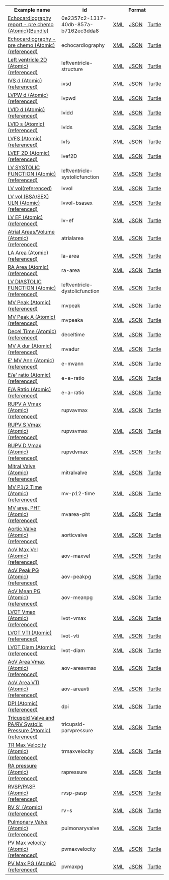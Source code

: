 <table class="list" width="100%">            
   <tr>
     <th>Example name</th>
     <th>id</th>
     <th colspan="3">Format</th>
   </tr>
   <tr>
      <td><a href="bundle-0e2357c2-1317-40db-857a-b7162ec3dda8.html">Echocardiography report - pre chemo (Atomic)(Bundle)</a></td>
      <td>0e2357c2-1317-40db-857a-b7162ec3dda8</td>
      <td><a href="bundle-0e2357c2-1317-40db-857a-b7162ec3dda8.xml.html">XML</a></td>
      <td><a href="bundle-0e2357c2-1317-40db-857a-b7162ec3dda8.json.html">JSON</a></td>
      <td><a href="bundle-0e2357c2-1317-40db-857a-b7162ec3dda8.ttl.html">Turtle</a></td>
   </tr>
   <tr>
      <td><a href="observation-echocardiography.html">Echocardiography - pre chemo (Atomic)(referenced)</a></td>
      <td>echocardiography</td>
      <td><a href="observation-echocardiography.html">XML</a></td>
      <td><a href="observation-echocardiography.json.html">JSON</a></td>
      <td><a href="observation-echocardiography.ttl.html">Turtle</a></td>
   </tr>   
   <tr>
      <td><a href="observation-leftventricle-structure.html">Left ventricle 2D (Atomic)(referenced)</a></td>
      <td>leftventricle-structure</td>
      <td><a href="observation-leftventricle-structure.html">XML</a></td>
      <td><a href="observation-leftventricle-structure.json.html">JSON</a></td>
      <td><a href="observation-leftventricle-structure.ttl.html">Turtle</a></td>
   </tr>              
   <tr>
      <td><a href="observation-ivsd.html">IVS d (Atomic)(referenced)</a></td>
      <td>ivsd</td>
      <td><a href="observation-ivsd.html">XML</a></td>
      <td><a href="observation-ivsd.json.html">JSON</a></td>
      <td><a href="observation-ivsd.ttl.html">Turtle</a></td>
   </tr>  
   <tr>
      <td><a href="observation-lvpwd.html">LVPW d (Atomic)(referenced)</a></td>
      <td>lvpwd</td>
      <td><a href="observation-lvpwd.html">XML</a></td>
      <td><a href="observation-lvpwd.json.html">JSON</a></td>
      <td><a href="observation-lvpwd.ttl.html">Turtle</a></td>
   </tr>  
   <tr>
      <td><a href="observation-lvidd.html">LVID d (Atomic)(referenced)</a></td>
      <td>lvidd</td>
      <td><a href="observation-lvidd.html">XML</a></td>
      <td><a href="observation-lvidd.json.html">JSON</a></td>
      <td><a href="observation-lvidd.ttl.html">Turtle</a></td>
   </tr>  
   <tr>
      <td><a href="observation-lvids.html">LVID s (Atomic)(referenced)</a></td>
      <td>lvids</td>
      <td><a href="observation-lvids.html">XML</a></td>
      <td><a href="observation-lvids.json.html">JSON</a></td>
      <td><a href="observation-lvids.ttl.html">Turtle</a></td>
   </tr>  
   <tr>
      <td><a href="observation-lvfs.html">LVFS (Atomic)(referenced)</a></td>
      <td>lvfs</td>
      <td><a href="observation-lvfs.html">XML</a></td>
      <td><a href="observation-lvfs.json.html">JSON</a></td>
      <td><a href="observation-lvfs.ttl.html">Turtle</a></td>
   </tr>  
   <tr>
      <td><a href="observation-lvef2D.html">LVEF 2D (Atomic)(referenced)</a></td>
      <td>lvef2D</td>
      <td><a href="observation-lvef2D.html">XML</a></td>
      <td><a href="observation-lvef2D.json.html">JSON</a></td>
      <td><a href="observation-lvef2D.ttl.html">Turtle</a></td>
   </tr> 
   <tr>
      <td><a href="observation-leftventricle-systolicfunction.html">LV SYSTOLIC FUNCTION (Atomic)(referenced)</a></td>
      <td>leftventricle-systolicfunction</td>
      <td><a href="observation-leftventricle-systolicfunction.html">XML</a></td>
      <td><a href="observation-leftventricle-systolicfunction.json.html">JSON</a></td>
      <td><a href="observation-leftventricle-systolicfunction.ttl.html">Turtle</a></td>
   </tr>
   <tr>
      <td><a href="observation-lvvol.html">LV vol(referenced)</a></td>
      <td>lvvol</td>
      <td><a href="observation-lvvol.html">XML</a></td>
      <td><a href="observation-lvvol.json.html">JSON</a></td>
      <td><a href="observation-lvvol.ttl.html">Turtle</a></td>
   </tr> 
   <tr>
      <td><a href="observation-lvvol-bsasex.html">LV vol (BSA/SEX) ULN (Atomic)(referenced)</a></td>
      <td>lvvol-bsasex</td>
      <td><a href="observation-lvvol-bsasex.html">XML</a></td>
      <td><a href="observation-lvvol-bsasex.json.html">JSON</a></td>
      <td><a href="observation-lvvol-bsasex.ttl.html">Turtle</a></td>
   </tr>
   <tr>
      <td><a href="observation-lv-ef.html">LV EF (Atomic)(referenced)</a></td>
      <td>lv-ef</td>
      <td><a href="observation-lv-ef.html">XML</a></td>
      <td><a href="observation-lv-ef.json.html">JSON</a></td>
      <td><a href="observation-lv-ef.ttl.html">Turtle</a></td>
   </tr>
      <tr>
      <td><a href="observation-atrialarea.html">Atrial Areas/Volume (Atomic)(referenced)</a></td>
      <td>atrialarea</td>
      <td><a href="observation-atrialarea.html">XML</a></td>
      <td><a href="observation-atrialarea.json.html">JSON</a></td>
      <td><a href="observation-atrialarea.ttl.html">Turtle</a></td>
   </tr>
   <tr>
      <td><a href="observation-la-area.html">LA Area (Atomic)(referenced)</a></td>
      <td>la-area</td>
      <td><a href="observation-la-area.html">XML</a></td>
      <td><a href="observation-la-area.json.html">JSON</a></td>
      <td><a href="observation-la-area.ttl.html">Turtle</a></td>
   </tr>
   <tr>
      <td><a href="observation-ra-area.html">RA Area (Atomic)(referenced)</a></td>
      <td>ra-area</td>
      <td><a href="observation-ra-area.html">XML</a></td>
      <td><a href="observation-ra-area.json.html">JSON</a></td>
      <td><a href="observation-ra-area.ttl.html">Turtle</a></td>
   </tr>
   <tr>
      <td><a href="observation-leftventricle-dystolicfunction.html">LV DIASTOLIC FUNCTION (Atomic)(referenced)</a></td>
      <td>leftventricle-dystolicfunction</td>
      <td><a href="observation-leftventricle-dystolicfunction.html">XML</a></td>
      <td><a href="observation-leftventricle-dystolicfunction.json.html">JSON</a></td>
      <td><a href="observation-leftventricle-dystolicfunction.ttl.html">Turtle</a></td>
   </tr>
   <tr>
      <td><a href="observation-mvpeak.html">MV Peak (Atomic)(referenced)</a></td>
      <td>mvpeak</td>
      <td><a href="observation-mvpeak.html">XML</a></td>
      <td><a href="observation-mvpeak.json.html">JSON</a></td>
      <td><a href="observation-mvpeak.ttl.html">Turtle</a></td>
   </tr>
   <tr>
      <td><a href="observation-mvpeaka.html">MV Peak A (Atomic)(referenced)</a></td>
      <td>mvpeaka</td>
      <td><a href="observation-mvpeaka.html">XML</a></td>
      <td><a href="observation-mvpeaka.json.html">JSON</a></td>
      <td><a href="observation-mvpeaka.ttl.html">Turtle</a></td>
   </tr> 
   <tr>
      <td><a href="observation-deceltime.html">Decel Time (Atomic)(referenced)</a></td>
      <td>deceltime</td>
      <td><a href="observation-deceltime.html">XML</a></td>
      <td><a href="observation-deceltime.json.html">JSON</a></td>
      <td><a href="observation-deceltime.ttl.html">Turtle</a></td>
   </tr>
   <tr>
      <td><a href="observation-mvadur.html">MV A dur (Atomic)(referenced)</a></td>
      <td>mvadur</td>
      <td><a href="observation-mvadur.html">XML</a></td>
      <td><a href="observation-mvadur.json.html">JSON</a></td>
      <td><a href="observation-mvadur.ttl.html">Turtle</a></td>
   </tr>
   <tr>
      <td><a href="observation-e-mvann.html">E' MV Ann (Atomic)(referenced)</a></td>
      <td>e-mvann</td>
      <td><a href="observation-e-mvann.html">XML</a></td>
      <td><a href="observation-e-mvann.json.html">JSON</a></td>
      <td><a href="observation-e-mvann.ttl.html">Turtle</a></td>
   </tr>
   <tr>
      <td><a href="observation-e-e-ratio.html">E/e' ratio (Atomic)(referenced)</a></td>
      <td>e-e-ratio</td>
      <td><a href="observation-e-e-ratio.html">XML</a></td>
      <td><a href="observation-e-e-ratio.json.html">JSON</a></td>
      <td><a href="observation-e-e-ratio.ttl.html">Turtle</a></td>
   </tr>
   <tr>
      <td><a href="observation-e-a-ratio.html">E/A Ratio (Atomic)(referenced)</a></td>
      <td>e-a-ratio</td>
      <td><a href="observation-e-a-ratio.html">XML</a></td>
      <td><a href="observation-e-a-ratio.json.html">JSON</a></td>
      <td><a href="observation-e-a-ratio.ttl.html">Turtle</a></td>
   </tr> 
   <tr>
      <td><a href="observation-rupvavmax.html">RUPV A Vmax (Atomic)(referenced)</a></td>
      <td>rupvavmax</td>
      <td><a href="observation-rupvavmax.html">XML</a></td>
      <td><a href="observation-rupvavmax.json.html">JSON</a></td>
      <td><a href="observation-rupvavmax.ttl.html">Turtle</a></td>
   </tr>
   <tr>
      <td><a href="observation-rupvsvmax.html">RUPV S Vmax (Atomic)(referenced)</a></td>
      <td>rupvsvmax</td>
      <td><a href="observation-rupvsvmax.html">XML</a></td>
      <td><a href="observation-rupvsvmax.json.html">JSON</a></td>
      <td><a href="observation-rupvsvmax.ttl.html">Turtle</a></td>
   </tr>
   <tr>
      <td><a href="observation-rupvdvmax.html">RUPV D Vmax (Atomic)(referenced)</a></td>
      <td>rupvdvmax</td>
      <td><a href="observation-rupvdvmax.html">XML</a></td>
      <td><a href="observation-rupvdvmax.json.html">JSON</a></td>
      <td><a href="observation-rupvdvmax.ttl.html">Turtle</a></td>
   </tr>
   <tr>
      <td><a href="observation-mitralvalve.html">Mitral Valve (Atomic)(referenced)</a></td>
      <td>mitralvalve</td>
      <td><a href="observation-mitralvalve.html">XML</a></td>
      <td><a href="observation-mitralvalve.json.html">JSON</a></td>
      <td><a href="observation-mitralvalve.ttl.html">Turtle</a></td>
   </tr>
   <tr>
      <td><a href="observation-mv-p12-time.html">MV P1/2 Time (Atomic)(referenced)</a></td>
      <td>mv-p12-time</td>
      <td><a href="observation-mv-p12-time.html">XML</a></td>
      <td><a href="observation-mv-p12-time.json.html">JSON</a></td>
      <td><a href="observation-mv-p12-time.ttl.html">Turtle</a></td>
   </tr> 
   <tr>
      <td><a href="observation-mvarea-pht.html">MV area, PHT (Atomic)(referenced)</a></td>
      <td>mvarea-pht</td>
      <td><a href="observation-mvarea-pht.html">XML</a></td>
      <td><a href="observation-mvarea-pht.json.html">JSON</a></td>
      <td><a href="observation-mvarea-pht.ttl.html">Turtle</a></td>
   </tr>
   <tr>
      <td><a href="observation-aorticvalve.html">Aortic Valve (Atomic)(referenced)</a></td>
      <td>aorticvalve</td>
      <td><a href="observation-aorticvalve.html">XML</a></td>
      <td><a href="observation-aorticvalve.json.html">JSON</a></td>
      <td><a href="observation-aorticvalve.ttl.html">Turtle</a></td>
   </tr>
   <tr>
      <td><a href="observation-aov-maxvel.html">AoV Max Vel (Atomic)(referenced)</a></td>
      <td>aov-maxvel</td>
      <td><a href="observation-aov-maxvel.html">XML</a></td>
      <td><a href="observation-aov-maxvel.json.html">JSON</a></td>
      <td><a href="observation-aov-maxvel.ttl.html">Turtle</a></td>
   </tr>
   <tr>
      <td><a href="observation-aov-peakpg.html">AoV Peak PG (Atomic)(referenced)</a></td>
      <td>aov-peakpg</td>
      <td><a href="observation-aov-peakpg.html">XML</a></td>
      <td><a href="observation-aov-peakpg.json.html">JSON</a></td>
      <td><a href="observation-aov-peakpg.ttl.html">Turtle</a></td>
   </tr>
   <tr>
      <td><a href="observation-aov-meanpg.html">AoV Mean PG (Atomic)(referenced)</a></td>
      <td>aov-meanpg</td>
      <td><a href="observation-aov-meanpg.html">XML</a></td>
      <td><a href="observation-aov-meanpg.json.html">JSON</a></td>
      <td><a href="observation-aov-meanpg.ttl.html">Turtle</a></td>
   </tr> 
   <tr>
      <td><a href="observation-lvot-vmax.html">LVOT Vmax (Atomic)(referenced)</a></td>
      <td>lvot-vmax</td>
      <td><a href="observation-lvot-vmax.html">XML</a></td>
      <td><a href="observation-lvot-vmax.json.html">JSON</a></td>
      <td><a href="observation-lvot-vmax.ttl.html">Turtle</a></td>
   </tr>
   <tr>
      <td><a href="observation-lvot-vti.html">LVOT VTI (Atomic)(referenced)</a></td>
      <td>lvot-vti</td>
      <td><a href="observation-lvot-vti.html">XML</a></td>
      <td><a href="observation-lvot-vti.json.html">JSON</a></td>
      <td><a href="observation-lvot-vti.ttl.html">Turtle</a></td>
   </tr>
   <tr>
      <td><a href="observation-lvot-diam.html">LVOT Diam (Atomic)(referenced)</a></td>
      <td>lvot-diam</td>
      <td><a href="observation-lvot-diam.html">XML</a></td>
      <td><a href="observation-lvot-diam.json.html">JSON</a></td>
      <td><a href="observation-lvot-diam.ttl.html">Turtle</a></td>
   </tr>
   <tr>
      <td><a href="observation-aov-areavmax.html">AoV Area Vmax (Atomic)(referenced)</a></td>
      <td>aov-areavmax</td>
      <td><a href="observation-aov-areavmax.html">XML</a></td>
      <td><a href="observation-aov-areavmax.json.html">JSON</a></td>
      <td><a href="observation-aov-areavmax.ttl.html">Turtle</a></td>
   </tr>
   <tr>
      <td><a href="observation-aov-areavti.html">AoV Area VTI (Atomic)(referenced)</a></td>
      <td>aov-areavti</td>
      <td><a href="observation-aov-areavti.html">XML</a></td>
      <td><a href="observation-aov-areavti.json.html">JSON</a></td>
      <td><a href="observation-aov-areavti.ttl.html">Turtle</a></td>
   </tr> 
   <tr>
      <td><a href="observation-dpi.html">DPI (Atomic)(referenced)</a></td>
      <td>dpi</td>
      <td><a href="observation-dpi.html">XML</a></td>
      <td><a href="observation-dpi.json.html">JSON</a></td>
      <td><a href="observation-dpi.ttl.html">Turtle</a></td>
   </tr>
   <tr>
      <td><a href="observation-tricupsid-parvpressure.html">Tricuspid Valve and PA/RV Systolic Pressure (Atomic)(referenced)</a></td>
      <td>tricupsid-parvpressure</td>
      <td><a href="observation-tricupsid-parvpressure.html">XML</a></td>
      <td><a href="observation-tricupsid-parvpressure.json.html">JSON</a></td>
      <td><a href="observation-tricupsid-parvpressure.ttl.html">Turtle</a></td>
   </tr>
   <tr>
      <td><a href="observation-trmaxvelocity.html">TR Max Velocity (Atomic)(referenced)</a></td>
      <td>trmaxvelocity</td>
      <td><a href="observation-trmaxvelocity.html">XML</a></td>
      <td><a href="observation-trmaxvelocity.json.html">JSON</a></td>
      <td><a href="observation-trmaxvelocity.ttl.html">Turtle</a></td>
   </tr>
   <tr>
      <td><a href="observation-rapressure.html">RA pressure (Atomic)(referenced)</a></td>
      <td>rapressure</td>
      <td><a href="observation-rapressure.html">XML</a></td>
      <td><a href="observation-rapressure.json.html">JSON</a></td>
      <td><a href="observation-rapressure.ttl.html">Turtle</a></td>
   </tr>
   <tr>
      <td><a href="observation-rvsp-pasp.html">RVSP/PASP (Atomic)(referenced)</a></td>
      <td>rvsp-pasp</td>
      <td><a href="observation-rvsp-pasp.html">XML</a></td>
      <td><a href="observation-rvsp-pasp.json.html">JSON</a></td>
      <td><a href="observation-rvsp-pasp.ttl.html">Turtle</a></td>
   </tr> 
   <tr>
      <td><a href="observation-rv-s.html">RV S' (Atomic)(referenced)</a></td>
      <td>rv-s</td>
      <td><a href="observation-rv-s.html">XML</a></td>
      <td><a href="observation-rv-s.json.html">JSON</a></td>
      <td><a href="observation-rv-s.ttl.html">Turtle</a></td>
   </tr>
   <tr>
      <td><a href="observation-pulmonaryvalve.html">Pulmonary Valve (Atomic)(referenced)</a></td>
      <td>pulmonaryvalve</td>
      <td><a href="observation-pulmonaryvalve.html">XML</a></td>
      <td><a href="observation-pulmonaryvalve.json.html">JSON</a></td>
      <td><a href="observation-pulmonaryvalve.ttl.html">Turtle</a></td>
   </tr>
   <tr>
      <td><a href="observation-pvmaxvelocity.html">PV Max velocity (Atomic)(referenced)</a></td>
      <td>pvmaxvelocity</td>
      <td><a href="observation-pvmaxvelocity.html">XML</a></td>
      <td><a href="observation-pvmaxvelocity.json.html">JSON</a></td>
      <td><a href="observation-pvmaxvelocity.ttl.html">Turtle</a></td>
   </tr>
   <tr>
      <td><a href="observation-pvmaxpg.html">PV Max PG (Atomic)(referenced)</a></td>
      <td>pvmaxpg</td>
      <td><a href="observation-pvmaxpg.html">XML</a></td>
      <td><a href="observation-pvmaxpg.json.html">JSON</a></td>
      <td><a href="observation-pvmaxpg.ttl.html">Turtle</a></td>
   </tr>
</table>